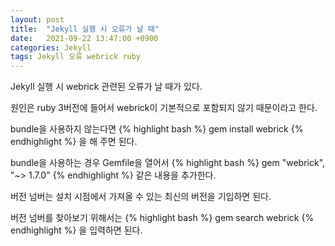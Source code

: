```yaml
---
layout: post
title:  "Jekyll 실행 시 오류가 날 때"
date:   2021-09-22 13:47:00 +0900
categories: Jekyll
tags: Jekyll 오류 webrick ruby
---
```


Jekyll 실행 시 webrick 관련된 오류가 날 때가 있다.

원인은 ruby 3버전에 들어서 webrick이 기본적으로 포함되지 않기 때문이라고 한다.

bundle을 사용하지 않는다면
{% highlight bash %}
gem install webrick
{% endhighlight %}
을 해 주면 된다.

bundle을 사용하는 경우 Gemfile을 열어서
{% highlight bash %}
gem "webrick", "~> 1.7.0"
{% endhighlight %}
같은 내용을 추가한다.

버전 넘버는 설치 시점에서 가져올 수 있는 최신의 버전을 기입하면 된다.

버전 넘버를 찾아보기 위해서는
{% highlight bash %}
gem search webrick
{% endhighlight %}
을 입력하면 된다.